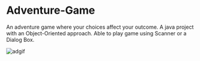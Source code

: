 # Adventure-Game
 An adventure game where your choices affect your outcome. A java project with an Object-Oriented approach.
 Able to play game using Scanner or a Dialog Box.

![adgif](https://user-images.githubusercontent.com/57408020/71492446-39546080-2805-11ea-8f27-2bc1ad598897.gif)

